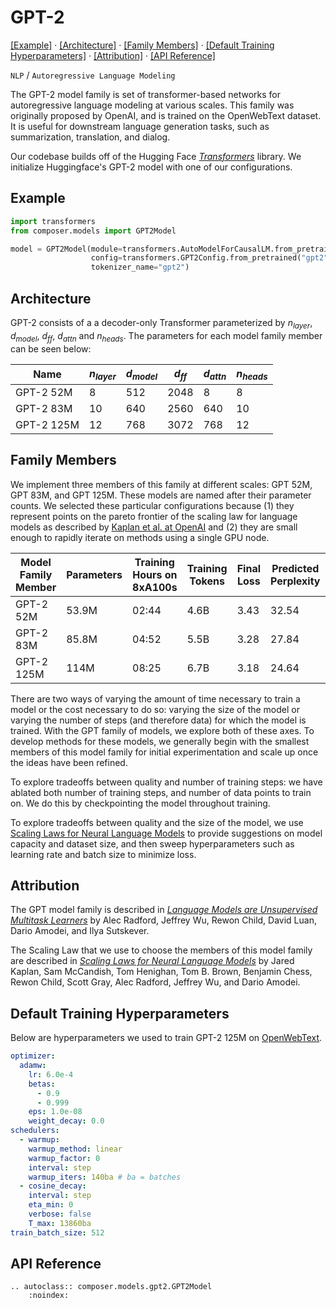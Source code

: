 # GPT-2
[\[Example\]](#example) &middot; [\[Architecture\]](#architecture) &middot; [\[Family Members\]](#family-members) &middot; [\[Default Training Hyperparameters\]](#default-training-hyperparameters) &middot; [\[Attribution\]](#attribution) &middot; [\[API Reference\]](#api-reference)

`NLP` /  ``Autoregressive Language Modeling``

The GPT-2 model family is set of transformer-based networks for autoregressive language modeling at various scales. This family was originally proposed by OpenAI, and is trained on the OpenWebText dataset. It is useful for downstream language generation tasks, such as summarization, translation, and dialog.

Our codebase builds off of the Hugging Face *[Transformers](https://huggingface.co/transformers/)* library. We initialize Huggingface's GPT-2 model with one of our configurations.

## Example

```python
import transformers
from composer.models import GPT2Model

model = GPT2Model(module=transformers.AutoModelForCausalLM.from_pretrained("gpt2"),
                  config=transformers.GPT2Config.from_pretrained("gpt2"),
                  tokenizer_name="gpt2")
```

## Architecture

GPT-2 consists of a a decoder-only Transformer parameterized by $n_{layer}$, $d_{model}$, $d_{ff}$, $d_{attn}$ and $n_{heads}$. The parameters for each model family member can be seen below:

| Name       | $n_{layer}$ | $d_{model}$ | $d_{ff}$ | $d_{attn}$ | $n_{heads}$ |
|------------|-------------|-------------|----------|------------|-------------|
| GPT-2 52M  | 8           | 512         | 2048     | 8          | 8           |
| GPT-2 83M  | 10          | 640         | 2560     | 640        | 10          |
| GPT-2 125M | 12          | 768         | 3072     | 768        | 12          |

## Family Members

We implement three members of this family at different scales: GPT 52M, GPT 83M, and GPT 125M. These models are named after their parameter counts. We selected these particular configurations because (1) they represent points on the pareto frontier of the scaling law for language models as described by [Kaplan et al. at OpenAI](https://arxiv.org/abs/2001.08361) and (2) they are small enough to rapidly iterate on methods using a single GPU node.

| Model Family Member | Parameters | Training Hours on 8xA100s | Training Tokens | Final Loss | Predicted Perplexity | Actual Perplexity |
|---------------------|------------|---------------------------|-----------------|------------|----------------------|-------------------|
| GPT-2 52M           | 53.9M      | 02:44                     | 4.6B            | 3.43       | 32.54                | 30.88             |
| GPT-2 83M           | 85.8M      | 04:52                     | 5.5B            | 3.28       | 27.84                | 26.57             |
| GPT-2 125M          | 114M       | 08:25                     | 6.7B            | 3.18       | 24.64                | 24.04             |


There are two ways of varying the amount of time necessary to train a model or the cost necessary to do so: varying the size of the model or varying the number of steps (and therefore data) for which the model is trained. With the GPT family of models, we explore both of these axes. To develop methods for these models, we generally begin with the smallest members of this model family for initial experimentation and scale up once the ideas have been refined.

To explore tradeoffs between quality and number of training steps: we have ablated both number of training steps, and number of data points to train on. We do this by checkpointing the model throughout training.

To explore tradeoffs between quality and the size of the model, we use [Scaling Laws for Neural Language Models](https://arxiv.org/abs/2001.08361) to provide suggestions on model capacity and dataset size, and then sweep hyperparameters such as learning rate and batch size to minimize loss.


## Attribution

The GPT model family is described in *[Language Models are Unsupervised Multitask Learners](https://cdn.openai.com/better-language-models/language_models_are_unsupervised_multitask_learners.pdf)* by Alec Radford, Jeffrey Wu, Rewon Child, David Luan, Dario Amodei, and Ilya Sutskever.

The Scaling Law that we use to choose the members of this model family are described in *[Scaling Laws for Neural Language Models](https://arxiv.org/abs/2001.08361)* by Jared Kaplan, Sam McCandish, Tom Henighan, Tom B. Brown, Benjamin Chess, Rewon Child, Scott Gray, Alec Radford, Jeffrey Wu, and Dario Amodei.

## Default Training Hyperparameters

Below are hyperparameters we used to train GPT-2 125M on [OpenWebText](https://huggingface.co/datasets/openwebtext).

```yaml
optimizer:
  adamw:
    lr: 6.0e-4
    betas:
      - 0.9
      - 0.999
    eps: 1.0e-08
    weight_decay: 0.0
schedulers:
  - warmup:
    warmup_method: linear
    warmup_factor: 0
    interval: step
    warmup_iters: 140ba # ba = batches
  - cosine_decay:
    interval: step
    eta_min: 0
    verbose: false
    T_max: 13860ba
train_batch_size: 512
```

## API Reference

```{eval-rst}
.. autoclass:: composer.models.gpt2.GPT2Model
    :noindex:
```

